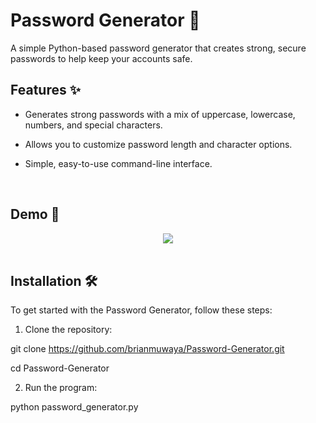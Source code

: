 <h1> Password Generator 🔐</h1>
A simple Python-based password generator that creates strong, secure passwords to help keep your accounts safe.
<br/>

<h2>Features ✨</h2>

- Generates strong passwords with a mix of uppercase, lowercase, numbers, and special characters.

- Allows you to customize password length and character options.
- Simple, easy-to-use command-line interface.
<br/>



<h2>Demo 📸</h2>
<p align="center">
<img src="https://i.imgur.com/iY0ejBE.png"/>
<br />
<br />




<h2>Installation 🛠️</h2>
To get started with the Password Generator, follow these steps:

1. Clone the repository:
 
git clone https://github.com/brianmuwaya/Password-Generator.git

cd Password-Generator

2. Run the program:

python password_generator.py



</p>


<!--
 ```diff
- text in red
+ text in green
! text in orange
# text in gray
@@ text in purple (and bold)@@
```
--!>
